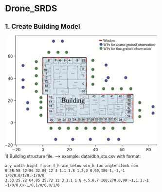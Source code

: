 # Drone_SRDS

## 1. Create Building Model
<img src="building_stu.png" width="500"> 
1) Building structure file. --> example: data/dbh_stu.csv
with format: 

```
x y width hight floor f_h win_below win_h fac angle clock nom
0 58.58 32.86 32.86 12 3 1.1 1.8 1,2,3 0,90,180 1,-1,-1 1/0/0,0/1/0,-1/0/0
3.53 25.72 64.85 25.72 12 3 1.1 1.8 4,5,6,7 180,270,0,90 -1,1,1,-1 -1/0/0,0/-1/0,1/0/0,0/1/0
```

